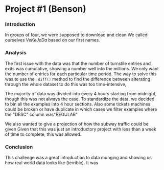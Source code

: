 # Project #1 (Benson)

### Introduction
In groups of four, we were supposed to download and clean
We called ourselves _VeKeJoDa_ based on our first names. 


### Analysis
The first issue with the data was that the number of turnstile entries and exits was cumulative, showing a number well into the millions. We only want the number of entries for each particular time period. The way to solve this was to use the `.diff()` method to find the difference between aIterating through the whole dataset to do this was too time-intensive, 

The majority of data was divided into every 4 hours starting from midnight, though this was not always the case. To standardize the data, we decided to bin all the examples into 4 hour sections. 
Also some tickets machines could be broken or have duplicate in which cases we filter examples where the "DESC" column was"REGULAR"

We also wanted to give a projection of how the subway traffic could be given Given that this was just an introductory project with less than a week of time to complete, this was allowed. 

### Conclusion
This challenge was a great introduction to data munging and showing us how real world data looks like (terrible). It was 
